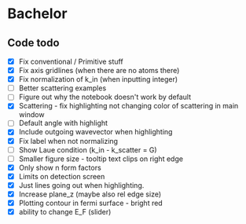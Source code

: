 # Bachelor

## Code todo
- [x] Fix conventional / Primitive stuff
- [x] Fix axis gridlines (when there are no atoms there)
- [x] Fix normalization of k_in (when inputting integer)
- [ ] Better scattering examples
- [ ] Figure out why the notebook doesn't work by default
- [x] Scattering - fix highlighting not changing color of scattering in main window
- [ ] Default angle with highlight
- [x] Include outgoing wavevector when highlighting
- [x] Fix label when not normalizing
- [ ] Show Laue condition (k_in - k_scatter = G)
- [ ] Smaller figure size - tooltip text clips on right edge
- [x] Only show n form factors
- [x] Limits on detection screen
- [x] Just lines going out when highlighting.
- [x] Increase plane_z (maybe also rel edge size)
- [x] Plotting contour in fermi surface - bright red
- [x] ability to change E_F (slider)